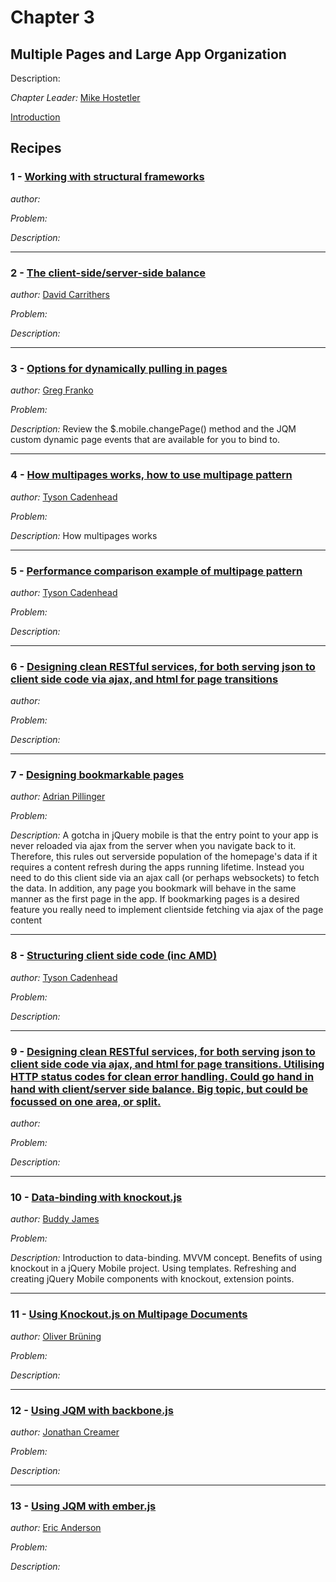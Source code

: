 # Chapter 3

## Multiple Pages and Large App Organization

Description: 

*Chapter Leader:* <a href="mailto:mike@appendto.com">Mike Hostetler</a>

<a href="/jquerymobilecookbook/book/blob/master/3-multiple-pages-and-large-app-organization/introduction.adoc">Introduction</a>

## Recipes

### 1 - <a href="/jquerymobilecookbook/book/blob/master/3-multiple-pages-and-large-app-organization/recipe-1.adoc">Working with structural frameworks</a>
*author:* <a href="mailto:"></a>

*Problem:* 

*Description:* 

---

### 2 - <a href="/jquerymobilecookbook/book/blob/master/3-multiple-pages-and-large-app-organization/recipe-2.adoc">The client-side/server-side balance</a>
*author:* <a href="mailto:dcarrith@gmail.com">David Carrithers</a>

*Problem:* 

*Description:*

---

### 3 - <a href="/jquerymobilecookbook/book/blob/master/3-multiple-pages-and-large-app-organization/recipe-3.adoc">Options for dynamically pulling in pages</a>
*author:* <a href="mailto:gregfranko5@gmail.com">Greg Franko</a>

*Problem:* 

*Description:* Review the $.mobile.changePage() method and the JQM custom dynamic page events that are available for you to bind to.

---

### 4 - <a href="/jquerymobilecookbook/book/blob/master/3-multiple-pages-and-large-app-organization/recipe-4.adoc">How multipages works, how to use multipage pattern</a>
*author:* <a href="mailto:tcadenhead@gmail.com">Tyson Cadenhead</a>

*Problem:* 

*Description:* How multipages works

---

### 5 - <a href="/jquerymobilecookbook/book/blob/master/3-multiple-pages-and-large-app-organization/recipe-5.adoc">Performance comparison example of multipage pattern</a>
*author:* <a href="mailto:tcadenhead@appendto.com">Tyson Cadenhead</a>

*Problem:* 

*Description:* 

---

### 6 - <a href="/jquerymobilecookbook/book/blob/master/3-multiple-pages-and-large-app-organization/recipe-6.adoc">Designing clean RESTful services, for both serving json to client side code via ajax, and html for page transitions</a>
*author:* <a href="mailto:"></a>

*Problem:* 

*Description:* 

---

### 7 - <a href="/jquerymobilecookbook/book/blob/master/3-multiple-pages-and-large-app-organization/recipe-7.adoc">Designing bookmarkable pages</a>
*author:* <a href="mailto:adrian.pillinger@gmail.com">Adrian Pillinger</a>

*Problem:* 

*Description:* A gotcha in jQuery mobile is that the entry point to your app is never reloaded via ajax from the server when you navigate back to it. Therefore, this rules out serverside population of the homepage's data if it requires a content refresh during the apps running lifetime. Instead you need to do this client side via an ajax call (or perhaps websockets) to fetch the data. In addition, any page you bookmark will behave in the same manner as the first page in the app. If bookmarking pages is a desired feature you really need to implement clientside fetching via ajax of the page content

---

### 8 - <a href="/jquerymobilecookbook/book/blob/master/3-multiple-pages-and-large-app-organization/recipe-8.adoc">Structuring client side code (inc AMD)</a>
*author:* <a href="mailto:tcadenhead@appendto.com">Tyson Cadenhead</a>

*Problem:* 

*Description:*  

---

### 9 - <a href="/jquerymobilecookbook/book/blob/master/3-multiple-pages-and-large-app-organization/recipe-9.adoc">Designing clean RESTful services, for both serving json to client side code via ajax, and html for page transitions. Utilising HTTP status codes for clean error handling. Could go hand in hand with client/server side balance. Big topic, but could be focussed on one area, or split.</a>
*author:* <a href="mailto:"></a>

*Problem:* 

*Description:* 

---

### 10 - <a href="/jquerymobilecookbook/book/blob/master/3-multiple-pages-and-large-app-organization/recipe-10.adoc">Data-binding with knockout.js</a>
*author:* <a href="mailto:buddy@refactorthis.net">Buddy James</a>

*Problem:* 

*Description:* Introduction to data-binding. MVVM concept. Benefits of using knockout in a jQuery Mobile project. Using templates. Refreshing and creating jQuery Mobile components with knockout, extension points.

---

### 11 - <a href="/jquerymobilecookbook/book/blob/master/3-multiple-pages-and-large-app-organization/recipe-11.adoc">Using Knockout.js on Multipage Documents</a>
*author:* <a href="mailto:obruening@yahoo.com">Oliver Brüning</a>

*Problem:* 

*Description:* 

---

### 12 - <a href="/jquerymobilecookbook/book/blob/master/3-multiple-pages-and-large-app-organization/recipe-12.adoc">Using JQM with backbone.js</a>
*author:* <a href="mailto:jcreamer@appendto.com">Jonathan Creamer</a>

*Problem:* 

*Description:* 

---

### 13 - <a href="/jquerymobilecookbook/book/blob/master/3-multiple-pages-and-large-app-organization/recipe-13.adoc">Using JQM with ember.js</a>
*author:* <a href="mailto:EricAnderson1011@gmail.com">Eric Anderson</a>

*Problem:* 

*Description:* 

